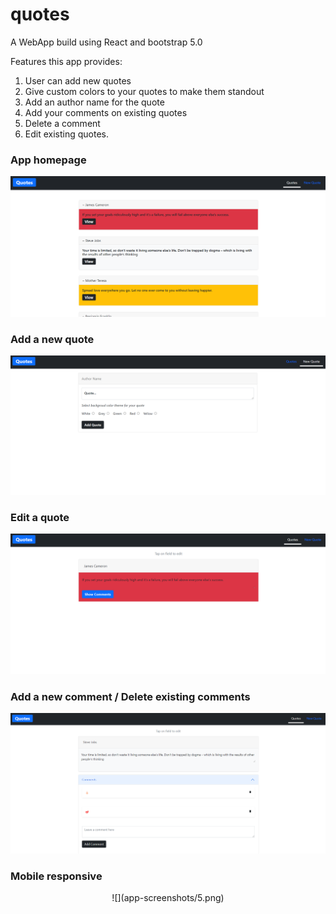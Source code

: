 # quotes

A WebApp build using React and bootstrap 5.0 </br>

Features this app provides:
1. User can add new quotes
2. Give custom colors to your quotes to make them standout
3. Add an author name for the quote
4. Add your comments on existing quotes
5. Delete a comment
6. Edit existing quotes.

### App homepage 

![](app-screenshots/1.png)


### Add a new quote

![](app-screenshots/2.png)


### Edit a quote

![](app-screenshots/3.png)


### Add a new comment / Delete existing comments

![](app-screenshots/4.png)


### Mobile responsive
<p align="center">
![](app-screenshots/5.png)
</p>
